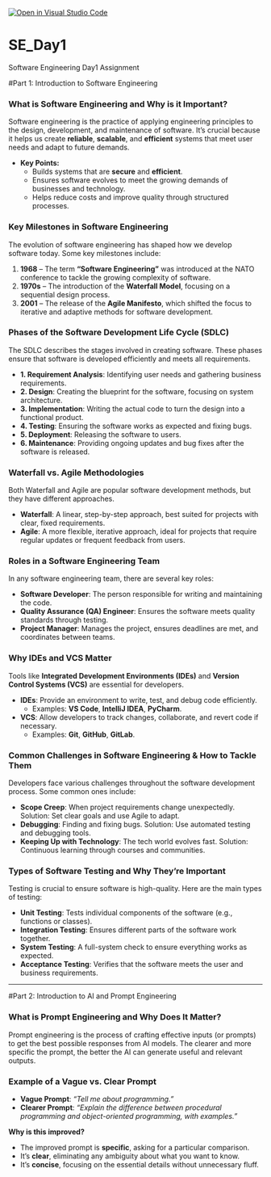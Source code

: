 [![Open in Visual Studio Code](https://classroom.github.com/assets/open-in-vscode-2e0aaae1b6195c2367325f4f02e2d04e9abb55f0b24a779b69b11b9e10269abc.svg)](https://classroom.github.com/online_ide?assignment_repo_id=18641309&assignment_repo_type=AssignmentRepo)
# SE_Day1
Software Engineering Day1 Assignment

#Part 1: Introduction to Software Engineering

### **What is Software Engineering and Why is it Important?**
Software engineering is the practice of applying engineering principles to the design, development, and maintenance of software. It’s crucial because it helps us create **reliable**, **scalable**, and **efficient** systems that meet user needs and adapt to future demands.

- **Key Points:**
  - Builds systems that are **secure** and **efficient**.
  - Ensures software evolves to meet the growing demands of businesses and technology.
  - Helps reduce costs and improve quality through structured processes.

### **Key Milestones in Software Engineering**
The evolution of software engineering has shaped how we develop software today. Some key milestones include:

1. **1968** – The term **“Software Engineering”** was introduced at the NATO conference to tackle the growing complexity of software.
2. **1970s** – The introduction of the **Waterfall Model**, focusing on a sequential design process.
3. **2001** – The release of the **Agile Manifesto**, which shifted the focus to iterative and adaptive methods for software development.

### **Phases of the Software Development Life Cycle (SDLC)**
The SDLC describes the stages involved in creating software. These phases ensure that software is developed efficiently and meets all requirements.

- **1. Requirement Analysis**: Identifying user needs and gathering business requirements.
- **2. Design**: Creating the blueprint for the software, focusing on system architecture.
- **3. Implementation**: Writing the actual code to turn the design into a functional product.
- **4. Testing**: Ensuring the software works as expected and fixing bugs.
- **5. Deployment**: Releasing the software to users.
- **6. Maintenance**: Providing ongoing updates and bug fixes after the software is released.

### **Waterfall vs. Agile Methodologies**
Both Waterfall and Agile are popular software development methods, but they have different approaches.

- **Waterfall**: A linear, step-by-step approach, best suited for projects with clear, fixed requirements.
- **Agile**: A more flexible, iterative approach, ideal for projects that require regular updates or frequent feedback from users.

### **Roles in a Software Engineering Team**
In any software engineering team, there are several key roles:

- **Software Developer**: The person responsible for writing and maintaining the code.
- **Quality Assurance (QA) Engineer**: Ensures the software meets quality standards through testing.
- **Project Manager**: Manages the project, ensures deadlines are met, and coordinates between teams.

### **Why IDEs and VCS Matter**
Tools like **Integrated Development Environments (IDEs)** and **Version Control Systems (VCS)** are essential for developers.

- **IDEs**: Provide an environment to write, test, and debug code efficiently.
  - Examples: **VS Code**, **IntelliJ IDEA**, **PyCharm**.
- **VCS**: Allow developers to track changes, collaborate, and revert code if necessary.
  - Examples: **Git**, **GitHub**, **GitLab**.

### **Common Challenges in Software Engineering & How to Tackle Them**
Developers face various challenges throughout the software development process. Some common ones include:

- **Scope Creep**: When project requirements change unexpectedly. Solution: Set clear goals and use Agile to adapt.
- **Debugging**: Finding and fixing bugs. Solution: Use automated testing and debugging tools.
- **Keeping Up with Technology**: The tech world evolves fast. Solution: Continuous learning through courses and communities.

### **Types of Software Testing and Why They’re Important**
Testing is crucial to ensure software is high-quality. Here are the main types of testing:

- **Unit Testing**: Tests individual components of the software (e.g., functions or classes).
- **Integration Testing**: Ensures different parts of the software work together.
- **System Testing**: A full-system check to ensure everything works as expected.
- **Acceptance Testing**: Verifies that the software meets the user and business requirements.

---

#Part 2: Introduction to AI and Prompt Engineering

### **What is Prompt Engineering and Why Does It Matter?**
Prompt engineering is the process of crafting effective inputs (or prompts) to get the best possible responses from AI models. The clearer and more specific the prompt, the better the AI can generate useful and relevant outputs.

### **Example of a Vague vs. Clear Prompt**

- **Vague Prompt**: *“Tell me about programming.”*
- **Clearer Prompt**: *“Explain the difference between procedural programming and object-oriented programming, with examples.”*

**Why is this improved?**
- The improved prompt is **specific**, asking for a particular comparison.
- It’s **clear**, eliminating any ambiguity about what you want to know.
- It’s **concise**, focusing on the essential details without unnecessary fluff.

